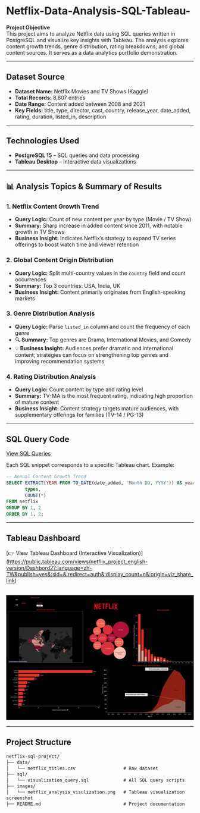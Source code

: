 # Netflix-Data-Analysis-SQL-Tableau-

**Project Objective**  
This project aims to analyze Netflix data using SQL queries written in PostgreSQL and visualize key insights with Tableau. The analysis explores content growth trends, genre distribution, rating breakdowns, and global content sources. It serves as a data analytics portfolio demonstration.

---

## Dataset Source
- **Dataset Name:** Netflix Movies and TV Shows (Kaggle)  
- **Total Records:** 8,807 entries  
- **Date Range:** Content added between 2008 and 2021  
- **Key Fields:** title, type, director, cast, country, release_year, date_added, rating, duration, listed_in, description

---

## Technologies Used
- **PostgreSQL 15** – SQL queries and data processing  
- **Tableau Desktop** – Interactive data visualizations

---

## 📊 Analysis Topics & Summary of Results

### 1. Netflix Content Growth Trend
- **Query Logic:** Count of new content per year by type (Movie / TV Show)  
- **Summary:** Sharp increase in added content since 2011, with notable growth in TV Shows  
- **Business Insight:** Indicates Netflix’s strategy to expand TV series offerings to boost watch time and viewer retention

### 2. Global Content Origin Distribution
- **Query Logic:** Split multi-country values in the `country` field and count occurrences  
- **Summary:** Top 3 countries: USA, India, UK  
- **Business Insight:** Content primarily originates from English-speaking markets

### 3. Genre Distribution Analysis
- **Query Logic:** Parse `listed_in` column and count the frequency of each genre  
- 🔍 **Summary:** Top genres are Drama, International Movies, and Comedy  
- 💡 **Business Insight:** Audiences prefer dramatic and international content; strategies can focus on strengthening top genres and improving recommendation systems

### 4. Rating Distribution Analysis
- **Query Logic:** Count content by type and rating level  
- **Summary:** TV-MA is the most frequent rating, indicating high proportion of mature content  
- **Business Insight:** Content strategy targets mature audiences, with supplementary offerings for families (TV-14 / PG-13)

---

## SQL Query Code

[View SQL Queries](./sql/visulization_query.sql)

Each SQL snippet corresponds to a specific Tableau chart. Example:
```sql
-- Annual Content Growth Trend
SELECT EXTRACT(YEAR FROM TO_DATE(date_added, 'Month DD, YYYY')) AS year,
       types,
       COUNT(*)
FROM netflix
GROUP BY 1, 2
ORDER BY 1, 2;
```

---

## Tableau Dashboard

[👉 View Tableau Dashboard (Interactive Visualization)]
(https://public.tableau.com/views/netflix_project_english-version/Dashbord2?:language=zh-TW&publish=yes&:sid=&:redirect=auth&:display_count=n&:origin=viz_share_link)  
<br>

![Netflix Tableau Dashboard Preview](images/netflix_analysis_visulization.png)

---

## Project Structure
```
netflix-sql-project/
├── data/
│   └── netflix_titles.csv                  # Raw dataset
├── sql/
│   └── visualization_query.sql             # All SQL query scripts
├── images/
│   └── netflix_analysis_visulization.png   # Tableau visualization screenshot
├── README.md                               # Project documentation
```

